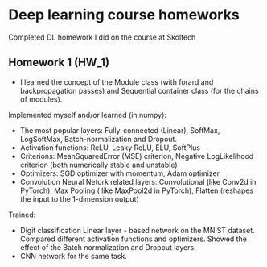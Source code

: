 # Deep learning course homeworks
Completed DL homework I did on the course at Skoltech

## Homework 1 (HW_1)
* I learned the concept of the  Module class (with forard and backpropagation passes) and Sequential container class (for the chains of modules).

Implemented myself and/or learned (in numpy):

* The most popular layers: Fully-connected (Linear), SoftMax, LogSoftMax, Batch-normalization and Dropout.
* Activation functions: ReLU, Leaky ReLU, ELU, SoftPlus
* Criterions: MeanSquaredError (MSE) criterion, Negative LogLikelihood criterion (both numerically stable and unstable)
* Optimizers: SGD optimizer with momentum, Adam optimizer
* Convolution Neural Netork related layers: Convolutional (like Conv2d in PyTorch), Max Pooling ( like MaxPool2d in PyTorch), Flatten (reshapes the input to the 1-dimension output)

Trained:
* Digit classification Linear layer - based network on the MNIST dataset. Compared different activation functions and optimizers. Showed the effect of the Batch normalization and Dropout layers.
* CNN network for the same task.
